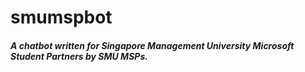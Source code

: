 # smumspbot
##### A chatbot written for Singapore Management University Microsoft Student Partners by SMU MSPs.

